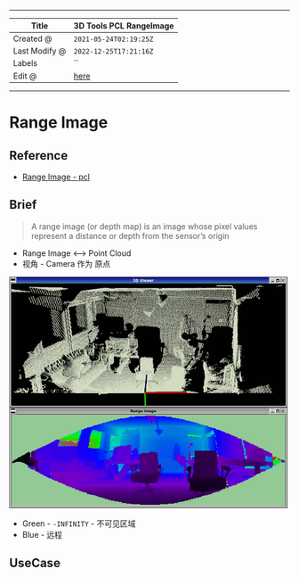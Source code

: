 -----

| Title         | 3D Tools PCL RangeImage                              |
| ------------- | ---------------------------------------------------- |
| Created @     | `2021-05-24T02:19:25Z`                               |
| Last Modify @ | `2022-12-25T17:21:16Z`                               |
| Labels        | \`\`                                                 |
| Edit @        | [here](https://github.com/junxnone/aiwiki/issues/84) |

-----

# Range Image

## Reference

  - [Range Image -
    pcl](https://pcl.readthedocs.io/en/latest/walkthrough.html?highlight=range%20image#range-image)

## Brief

> A range image (or depth map) is an image whose pixel values represent
> a distance or depth from the sensor’s origin

  - Range Image \<--\> Point Cloud
  - 视角 - Camera 作为 原点

![image](media/b055e0c48454aba5c6ad41b4713fb4464c5f2277.png)

  - Green - `-INFINITY` - 不可见区域
  - Blue - 远程

## UseCase
